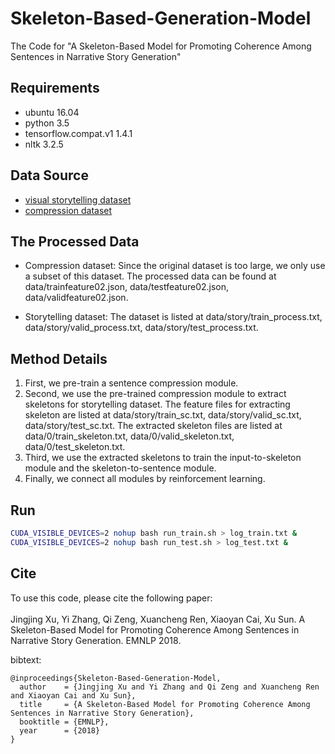 # Skeleton-Based-Generation-Model
The Code for "A Skeleton-Based Model for Promoting Coherence Among Sentences in Narrative Story Generation" 
## Requirements
* ubuntu 16.04
* python 3.5
* tensorflow.compat.v1 1.4.1
* nltk 3.2.5
## Data Source
* [visual storytelling dataset](http://visionandlanguage.net/VIST/dataset.html)
* [compression dataset](https://github.com/google-research-datasets/sentence-compression/tree/master/data)

## The Processed Data
* Compression dataset:
Since the original dataset is too large, we only use a subset of this dataset. The processed data can be found at data/trainfeature02.json, data/testfeature02.json, data/validfeature02.json.

* Storytelling dataset:
The dataset is listed at data/story/train_process.txt, data/story/valid_process.txt, data/story/test_process.txt.

## Method Details
 1. First, we pre-train a sentence compression module. 
 2. Second, we use the pre-trained compression module to extract skeletons for storytelling dataset. The feature files for extracting skeleton are listed at data/story/train_sc.txt, data/story/valid_sc.txt, data/story/test_sc.txt. The extracted skeleton files are listed at data/0/train_skeleton.txt, data/0/valid_skeleton.txt, data/0/test_skeleton.txt.
 3. Third, we use the extracted skeletons to train the input-to-skeleton module and the skeleton-to-sentence module.
 4. Finally, we connect all modules by reinforcement learning. 
 
## Run
```bash
CUDA_VISIBLE_DEVICES=2 nohup bash run_train.sh > log_train.txt &
CUDA_VISIBLE_DEVICES=2 nohup bash run_test.sh > log_test.txt &
```
## Cite
To use this code, please cite the following paper:<br><br>
Jingjing Xu, Yi Zhang, Qi Zeng, Xuancheng Ren, Xiaoyan Cai, Xu Sun.
A Skeleton-Based Model for Promoting Coherence Among Sentences in Narrative Story Generation. EMNLP 2018.

bibtext:
```
@inproceedings{Skeleton-Based-Generation-Model,
  author    = {Jingjing Xu and Yi Zhang and Qi Zeng and Xuancheng Ren and Xiaoyan Cai and Xu Sun},
  title     = {A Skeleton-Based Model for Promoting Coherence Among Sentences in Narrative Story Generation},
  booktitle = {EMNLP},
  year      = {2018}
}
```

